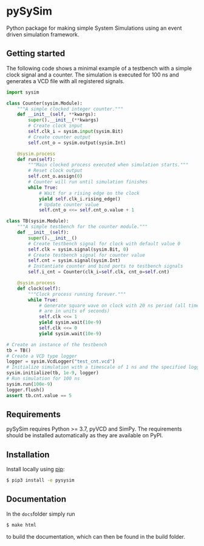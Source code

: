 # pySySim

Python package for making simple System Simulations using an event
driven simulation framework.

## Getting started

The following code shows a minimal example of a testbench with a simple
clock signal and a counter. The simulation is executed for 100 ns and
generates a VCD file with all registered signals.

```python
import sysim

class Counter(sysim.Module):
    """A simple clocked integer counter."""
    def __init__(self, **kwargs):
        super().__init__(**kwargs)
        # Create clock input
        self.clk_i = sysim.input(sysim.Bit)
        # Create counter output
        self.cnt_o = sysim.output(sysim.Int)

    @sysim.process
    def run(self):
        """Main clocked process executed when simulation starts."""
        # Reset clock output
        self.cnt_o.assign(0)
        # Counter will run until simulation finishes
        while True:
            # Wait for a rising edge on the clock
            yield self.clk_i.rising_edge()
            # Update counter value
            self.cnt_o <<= self.cnt_o.value + 1

class TB(sysim.Module):
    """A simple testbench for the counter module."""
    def __init__(self):
        super().__init__()
        # Create testbench signal for clock with default value 0
        self.clk = sysim.signal(sysim.Bit, 0)
        # Create testbench signal for counter value
        self.cnt = sysim.signal(sysim.Int)
        # Instantiate counter and bind ports to testbench signals
        self.i_cnt = Counter(clk_i=self.clk, cnt_o=self.cnt)

    @sysim.process
    def clock(self):
        """Clock process running forever."""
        while True:
            # Generate square wave on clock with 20 ns period (all times
            # are in units of seconds)
            self.clk <<= 1
            yield sysim.wait(10e-9)
            self.clk <<= 0
            yield sysim.wait(10e-9)

# Create an instance of the testbench
tb = TB()
# Create a VCD type logger
logger = sysim.VcdLogger("test_cnt.vcd")
# Initialize simulation with a timescale of 1 ns and the specified logger
sysim.initialize(tb, 1e-9, logger)
# Run simulation for 100 ns
sysim.run(100e-9)
logger.flush()
assert tb.cnt.value == 5
```

## Requirements

pySySim requires Python >= 3.7, pyVCD and SimPy. The requirements should be installed
automatically as they are available on PyPI.

## Installation

Install locally using [pip](http://pypi.python.org/pypi/pip):

```bash
$ pip3 install -e pysysim
```

## Documentation

In the `docs`folder simply run

```bash
$ make html
```

to build the documentation, which can then be found in the build folder.
